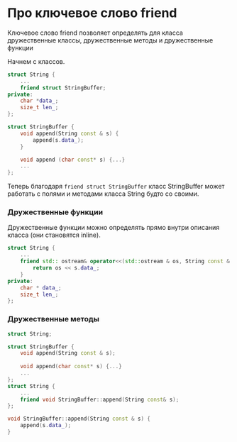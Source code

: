 
# Про ключевое слово friend

Ключевое слово friend позволяет определять для класса дружественные классы, дружественные методы и дружественные функции

Начнем с классов.

```c++
struct String {
    ...
    friend struct StringBuffer;
private:
    char *data_;
    size_t len_;
};

struct StringBuffer {
    void append(String const & s) {
        append(s.data_);
    }

    void append (char const* s) {...}
    ...
};
```

Теперь благодаря `friend struct StringBuffer`
класс StringBuffer может работать с полями и методами класса String будто со своими.

### Дружественные функции
Дружественные функции можно определять прямо внутри описания класса (они становятся inline).

```c++
struct String {
    ...
    friend std:: ostream& operator<<(std::ostream & os, String const & s) {
        return os << s.data_;
    }
private:
    char * data_;
    size_t len_;
};
```


### Дружественные методы

```c++
struct String;

struct StringBuffer {
    void append(String const & s);
    
    void append(char const* s) {...}
    ...
};
struct String {
    ...
    friend void StringBuffer::append(String const& s);
};

void StringBuffer::append(String const & s) {
    append(s.data_);
}
```


